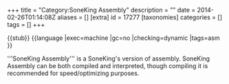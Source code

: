 +++
title = "Category:SoneKing Assembly"
description = ""
date = 2014-02-26T01:14:08Z
aliases = []
[extra]
id = 17277
[taxonomies]
categories = []
tags = []
+++

{{stub}}
{{language
|exec=machine
|gc=no
|checking=dynamic
|tags=asm
}}

'''SoneKing Assembly''' is a SoneKing's version of assembly. SoneKing Assembly can be both compiled and interpreted, though compiling it is recommended for speed/optimizing purposes.
